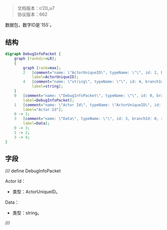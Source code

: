 # <!-- md:samp DebugInfoPacket -->

> 文档版本：r/20_u7<br/>协议版本：662

<!-- md:samp DebugInfoPacket -->数据包，数字ID是`155`。

## 结构

```dot
digraph DebugInfoPacket {
	graph [rankdir=LR];
	{
		graph [rank=max];
		2	[comment="name: \"ActorUniqueID\", typeName: \"\", id: 2, branchId: 0, recurseId: -1, attributes: 512, notes: \"\"",
			label=ActorUniqueID];
		4	[comment="name: \"string\", typeName: \"\", id: 4, branchId: 0, recurseId: -1, attributes: 512, notes: \"\"",
			label=string];
	}
	0	[comment="name: \"DebugInfoPacket\", typeName: \"\", id: 0, branchId: 155, recurseId: -1, attributes: 0, notes: \"\"",
		label=DebugInfoPacket];
	1	[comment="name: \"Actor Id\", typeName: \"ActorUniqueID\", id: 1, branchId: 0, recurseId: -1, attributes: 256, notes: \"\"",
		label="Actor Id"];
	0 -> 1;
	3	[comment="name: \"Data\", typeName: \"\", id: 3, branchId: 0, recurseId: -1, attributes: 0, notes: \"\"",
		label=Data];
	0 -> 3;
	1 -> 2;
	3 -> 4;
}

```

## 字段

/// define
DebugInfoPacket

Actor Id：[<!-- md:samp ActorUniqueID -->](refs/protocols/types/ActorUniqueID.md)

- 类型：ActorUniqueID。

Data：<!-- md:samp string -->

- 类型：string。


///
